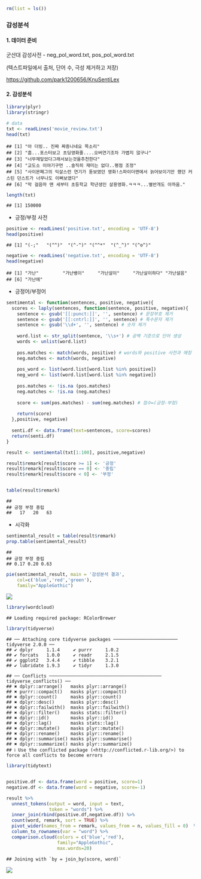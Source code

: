 ``` r
rm(list = ls())
```

### 감성분석

#### 1. 데이터 준비

군산대 감성사전 - neg_pol_word.txt, pos_pol_word.txt

(텍스트파일에서 출처, 단어 수, 극성 제거하고 저장)

<https://github.com/park1200656/KnuSentiLex>

#### 2. 감성분석

``` r
library(plyr)
library(stringr)
```

``` r
# data
txt <- readLines('movie_review.txt')
head(txt)
```

    ## [1] "아 더빙.. 진짜 짜증나네요 목소리"                                                                               
    ## [2] "흠...포스터보고 초딩영화줄....오버연기조차 가볍지 않구나"                                                       
    ## [3] "너무재밓었다그래서보는것을추천한다"                                                                             
    ## [4] "교도소 이야기구먼 ..솔직히 재미는 없다..평점 조정"                                                              
    ## [5] "사이몬페그의 익살스런 연기가 돋보였던 영화!스파이더맨에서 늙어보이기만 했던 커스틴 던스트가 너무나도 이뻐보였다"
    ## [6] "막 걸음마 뗀 세부터 초등학교 학년생인 살용영화.ㅋㅋㅋ...별반개도 아까움."

``` r
length(txt)
```

    ## [1] 150000

-   긍정/부정 사전

``` r
positive <- readLines('positive.txt', encoding = 'UTF-8')
head(positive)
```

    ## [1] "(-;"   "(^^)"  "(^-^)" "(^^*"  "(^_^)" "(^o^)"

``` r
negative <- readLines('negative.txt', encoding = 'UTF-8')
head(negative)
```

    ## [1] "가난"         "가난뱅이"     "가난살이"     "가난살이하다" "가난설음"    
    ## [6] "가난에"

-   긍정어/부정어

``` r
sentimental <- function(sentences, positive, negative){
  scores <- laply(sentences, function(sentence, positive, negative){
    sentence <- gsub('[[:punct:]]', '', sentence) # 문장부호 제거
    sentence <- gsub('[[:cntrl:]]', '', sentence) # 특수문자 제거
    sentence <- gsub('\\d+', '', sentence) # 숫자 제거
    
    word.list <- str_split(sentence, '\\s+') # 공백 기준으로 단어 생성
    words <- unlist(word.list)
    
    pos.matches <- match(words, positive) # words와 positive 사전과 매칭
    neg.matches <- match(words, negative)
    
    pos_word <- list(word.list[word.list %in% positive])
    neg_word <- list(word.list[word.list %in% negative])
    
    pos.matches <- !is.na (pos.matches)
    neg.matches <- !is.na (neg.matches)
    
    score <- sum(pos.matches) - sum(neg.matches) # 점수=(긍정-부정)
    
    return(score)
  },positive, negative)
  
  senti.df <- data.frame(text=sentences, score=scores)
  return(senti.df)
}
```

``` r
result <- sentimental(txt[1:100], positive,negative)

result$remark[result$score >= 1] <- '긍정'
result$remark[result$score == 0] <- '중립'
result$remark[result$score < 0] <- '부정'


table(result$remark)
```

    ## 
    ## 긍정 부정 중립 
    ##   17   20   63

-   시각화

``` r
sentimental_result = table(result$remark)
prop.table(sentimental_result)
```

    ## 
    ## 긍정 부정 중립 
    ## 0.17 0.20 0.63

``` r
pie(sentimental_result, main = '감성분석 결과',
    col=c('blue','red','green'),
    family="AppleGothic")
```

![](감성분석_files/figure-markdown_github/unnamed-chunk-7-1.png)

``` r
library(wordcloud)
```

    ## Loading required package: RColorBrewer

``` r
library(tidyverse)
```

    ## ── Attaching core tidyverse packages ──────────────────────── tidyverse 2.0.0 ──
    ## ✔ dplyr     1.1.4     ✔ purrr     1.0.2
    ## ✔ forcats   1.0.0     ✔ readr     2.1.5
    ## ✔ ggplot2   3.4.4     ✔ tibble    3.2.1
    ## ✔ lubridate 1.9.3     ✔ tidyr     1.3.0

    ## ── Conflicts ────────────────────────────────────────── tidyverse_conflicts() ──
    ## ✖ dplyr::arrange()   masks plyr::arrange()
    ## ✖ purrr::compact()   masks plyr::compact()
    ## ✖ dplyr::count()     masks plyr::count()
    ## ✖ dplyr::desc()      masks plyr::desc()
    ## ✖ dplyr::failwith()  masks plyr::failwith()
    ## ✖ dplyr::filter()    masks stats::filter()
    ## ✖ dplyr::id()        masks plyr::id()
    ## ✖ dplyr::lag()       masks stats::lag()
    ## ✖ dplyr::mutate()    masks plyr::mutate()
    ## ✖ dplyr::rename()    masks plyr::rename()
    ## ✖ dplyr::summarise() masks plyr::summarise()
    ## ✖ dplyr::summarize() masks plyr::summarize()
    ## ℹ Use the conflicted package (<http://conflicted.r-lib.org/>) to force all conflicts to become errors

``` r
library(tidytext)


positive.df <- data.frame(word = positive, score=1)
negative.df <- data.frame(word = negative, score=-1) 

result %>% 
  unnest_tokens(output = word, input = text,
                token = "words") %>% 
  inner_join(rbind(positive.df,negative.df)) %>%
  count(word, remark, sort = TRUE) %>% 
  pivot_wider(names_from = remark, values_from = n, values_fill = 0)  %>%
  column_to_rownames(var = "word") %>% 
  comparison.cloud(colors = c('blue','red'),
                   family="AppleGothic", 
                   max.words=20)
```

    ## Joining with `by = join_by(score, word)`

![](감성분석_files/figure-markdown_github/unnamed-chunk-8-1.png)
